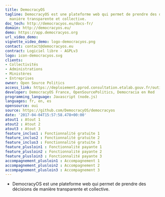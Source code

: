 ```yaml
---
title: DemocracyOS
tagline: DemocracyOS est une plateforme web qui permet de prendre des décisions de
  manière transparente et collective.
doc_tech: http://democracyos.eu/docs-fr/
domain: http://democracyos.eu/
demo: https://app.democracyos.org
url_video_demo: 
vignette_video_demo: logo-democracyos.png
contact: contact@democracyos.eu
contract: Logiciel libre - AGPLv3
logo: icon-democracyos.svg
clients:
- Collectivités
- Administrations
- Ministères
- Entreprises
owner: Open Source Politics
access_link: https://deploiement.pprod.consultation.etalab.gouv.fr/outils/democracyos
developer: DemocracyOS France, OpenSourcePolitics, Democracia en Red
programming_language: Javascript (node.js)
languages: fr, en, es
opensource: oui
source: https://github.com/DemocracyOS/democracyos
date: '2017-04-04T15:57:58.478+00:00'
atout1 : Atout 1
atout2 : Atout 2
atout3 : Atout 3
feature_inclus1 : Fonctionnalité gratuite 1
feature_inclus2 : Fonctionnalité gratuite 2
feature_inclus3 : Fonctionnalité gratuite 3
feature_plusloin1 : Fonctionnalité payante 1
feature_plusloin2 : Fonctionnalité payante 2
feature_plusloin3 : Fonctionnalité payante 3
accompagnement_plusloin1 : Accompagnement 1
accompagnement_plusloin2 : Accompagnement 2
accompagnement_plusloin3 : Accompagnement 3
---
```

* DemocracyOS est une plateforme web qui permet de prendre des décisions de manière transparente et collective.